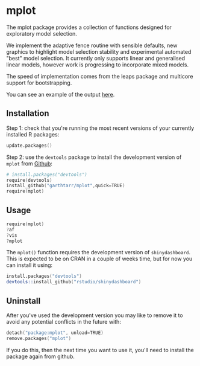 # mplot

The mplot package provides a collection of functions designed for exploratory model selection.

We implement the adaptive fence routine with sensible defaults, new graphics to highlight model selection stability and experimental automated "best" model selection.  It currently only supports linear and generalised linear models, however work is progressing to incorporate mixed models.

The speed of implementation comes from the leaps package and multicore support for bootstrapping.

You can see an example of the output [here](http://128.199.224.73/mplot-diabetes/).

## Installation

Step 1: check that you're running the most recent versions of your currently installed R packages:

```s
update.packages()
```

Step 2: use the `devtools` package to install the development version of `mplot` from [Github](https://github.com/garthtarr/mplot):

```s
# install.packages("devtools")
require(devtools)
install_github("garthtarr/mplot",quick=TRUE)
require(mplot)
```

## Usage

```s
require(mplot)
?af
?vis
?mplot
```

The `mplot()` function requires the development version of `shinydashboard`.  This is expected to be on CRAN in a couple of weeks time, but for now you can install it using:

```s
install.packages("devtools")
devtools::install_github("rstudio/shinydashboard")
```

## Uninstall

After you've used the development version you may like to remove it to avoid any potential conflicts in the future with:

```s
detach("package:mplot", unload=TRUE)
remove.packages("mplot")
```

If you do this, then the next time you want to use it, you'll need to install the package again from github.
